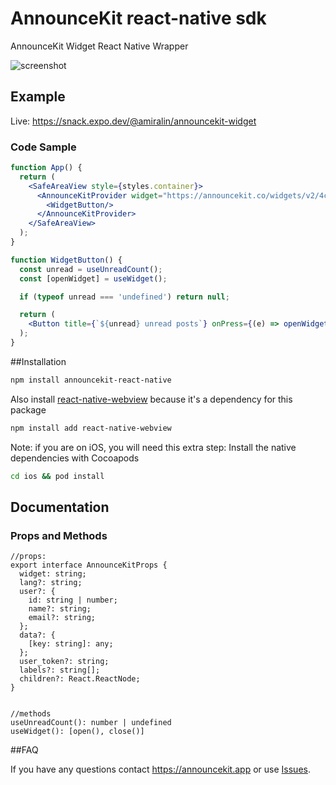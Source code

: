 # AnnounceKit react-native sdk

AnnounceKit Widget React Native Wrapper

![screenshot](https://s10.gifyu.com/images/ezgif.com-gif-maker8e5e55b6b2f0ab92.gif)

## Example
Live: https://snack.expo.dev/@amiralin/announcekit-widget

### Code Sample
```jsx
function App() {
  return (
    <SafeAreaView style={styles.container}>
      <AnnounceKitProvider widget="https://announcekit.co/widgets/v2/4c6CdO">
        <WidgetButton/>
      </AnnounceKitProvider>
    </SafeAreaView>
  );
}

function WidgetButton() {
  const unread = useUnreadCount();
  const [openWidget] = useWidget();

  if (typeof unread === 'undefined') return null;

  return (
    <Button title={`${unread} unread posts`} onPress={(e) => openWidget()}></Button>
  );
}
```


##Installation

```sh
npm install announcekit-react-native 
```

Also install [react-native-webview](https://github.com/react-native-webview/react-native-webview) because it's a dependency for this package

```sh
npm install add react-native-webview
```

Note: if you are on iOS, you will need this extra step: Install the native dependencies with Cocoapods

```sh
cd ios && pod install
```


## Documentation

### Props and Methods
```tsx
//props:
export interface AnnounceKitProps {
  widget: string;
  lang?: string;
  user?: {
    id: string | number;
    name?: string;
    email?: string;
  };
  data?: {
    [key: string]: any;
  };
  user_token?: string;
  labels?: string[];
  children?: React.ReactNode;
}


//methods
useUnreadCount(): number | undefined
useWidget(): [open(), close()]
```

##FAQ

If you have any questions contact https://announcekit.app or use [Issues](https://github.com/announcekitapp/announcekit-react-native/issues).